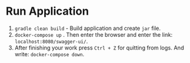 # Run Application
1. `gradle clean build` - Build application and create `jar` file.
2. `docker-compose up` . Then enter the browser and enter the link: `localhost:8080/swagger-ui/`.
3. After finishing your work press `Ctrl + Z` for quitting from logs. And write: `docker-compose down`.

